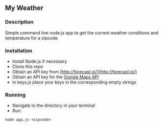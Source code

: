 ## My Weather
### Description
Simple command line node.js app to get the current weather conditions and temperature for a zipcode

### Installation
* Install Node.js if necessary
* Clone this repo
* Obtain an API key from [http://forecast.io/](http://forecast.io/)
* Obtain an API key for the [Google Maps API](https://developers.google.com/maps/documentation/javascript/tutorial#api_key)
* In keys.js place your keys in the corresponding empty strings

### Running
* Navigate to the directory in your terminal
* Run:
```
node app.js <zipcode>
```
